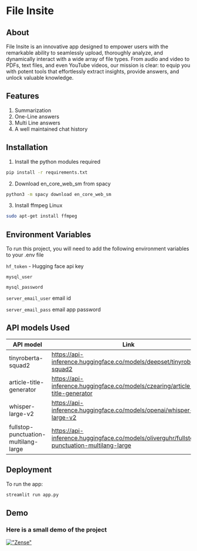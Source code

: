 # File Insite

## About
File Insite is an innovative app designed to empower users with the remarkable ability to seamlessly upload, thoroughly analyze, and dynamically interact with a wide array of file types. From audio and video to PDFs, text files, and even YouTube videos, our mission is clear: to equip you with potent tools that effortlessly extract insights, provide answers, and unlock valuable knowledge.

## Features
1) Summarization
2) One-Line answers
3) Multi Line answers
4) A well maintained chat history

## Installation
1) Install the python modules required
``` bash
pip install -r requirements.txt
```
2) Download en_core_web_sm from spacy
``` bash
python3 -m spacy download en_core_web_sm
```
3) Install ffmpeg
Linux
``` bash
sudo apt-get install ffmpeg
```
## Environment Variables

To run this project, you will need to add the following environment variables to your .env file

`hf_token` -  Hugging face api key

`mysql_user`

`mysql_password`

`server_email_user` email id

`server_email_pass` email app password

## API models Used
| API model  |  Link |
| --------------- |-----------------------------|
| tinyroberta-squad2 | https://api-inference.huggingface.co/models/deepset/tinyroberta-squad2 |
| article-title-generator| https://api-inference.huggingface.co/models/czearing/article-title-generator |
| whisper-large-v2 |https://api-inference.huggingface.co/models/openai/whisper-large-v2 |
| fullstop-punctuation-multilang-large | https://api-inference.huggingface.co/models/oliverguhr/fullstop-punctuation-multilang-large |
   

## Deployment
To run the app:
``` bash
streamlit run app.py
```
## Demo
### Here is a small demo of the project
[!["Zense"](https://img.youtube.com/vi/yDRwzJC0mfM/0.jpg)](https://www.youtube.com/watch?v=yDRwzJC0mfM)
